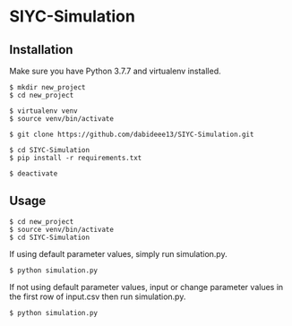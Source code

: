 # SIYC-Simulation

## Installation

Make sure you have Python 3.7.7 and virtualenv installed.
```
$ mkdir new_project
$ cd new_project
```

```
$ virtualenv venv
$ source venv/bin/activate
```

```
$ git clone https://github.com/dabideee13/SIYC-Simulation.git 
```

```
$ cd SIYC-Simulation
$ pip install -r requirements.txt
```

```
$ deactivate
```

## Usage
```
$ cd new_project
$ source venv/bin/activate
$ cd SIYC-Simulation
```

If using default parameter values, simply run simulation.py.
```
$ python simulation.py
```

If not using default parameter values, input or change parameter values in the first row of input.csv then run simulation.py.
```
$ python simulation.py
```
